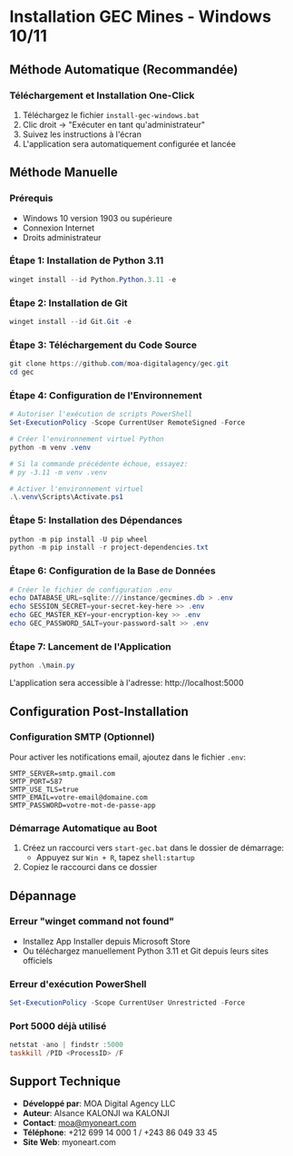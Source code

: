 # Installation GEC Mines - Windows 10/11

## Méthode Automatique (Recommandée)

### Téléchargement et Installation One-Click
1. Téléchargez le fichier `install-gec-windows.bat`
2. Clic droit → "Exécuter en tant qu'administrateur"
3. Suivez les instructions à l'écran
4. L'application sera automatiquement configurée et lancée

## Méthode Manuelle

### Prérequis
- Windows 10 version 1903 ou supérieure
- Connexion Internet
- Droits administrateur

### Étape 1: Installation de Python 3.11
```powershell
winget install --id Python.Python.3.11 -e
```

### Étape 2: Installation de Git
```powershell
winget install --id Git.Git -e
```

### Étape 3: Téléchargement du Code Source
```powershell
git clone https://github.com/moa-digitalagency/gec.git
cd gec
```

### Étape 4: Configuration de l'Environnement
```powershell
# Autoriser l'exécution de scripts PowerShell
Set-ExecutionPolicy -Scope CurrentUser RemoteSigned -Force

# Créer l'environnement virtuel Python
python -m venv .venv

# Si la commande précédente échoue, essayez:
# py -3.11 -m venv .venv

# Activer l'environnement virtuel
.\.venv\Scripts\Activate.ps1
```

### Étape 5: Installation des Dépendances
```powershell
python -m pip install -U pip wheel
python -m pip install -r project-dependencies.txt
```

### Étape 6: Configuration de la Base de Données
```powershell
# Créer le fichier de configuration .env
echo DATABASE_URL=sqlite:///instance/gecmines.db > .env
echo SESSION_SECRET=your-secret-key-here >> .env
echo GEC_MASTER_KEY=your-encryption-key >> .env
echo GEC_PASSWORD_SALT=your-password-salt >> .env
```

### Étape 7: Lancement de l'Application
```powershell
python .\main.py
```

L'application sera accessible à l'adresse: http://localhost:5000

## Configuration Post-Installation

### Configuration SMTP (Optionnel)
Pour activer les notifications email, ajoutez dans le fichier `.env`:
```
SMTP_SERVER=smtp.gmail.com
SMTP_PORT=587
SMTP_USE_TLS=true
SMTP_EMAIL=votre-email@domaine.com
SMTP_PASSWORD=votre-mot-de-passe-app
```

### Démarrage Automatique au Boot
1. Créez un raccourci vers `start-gec.bat` dans le dossier de démarrage:
   - Appuyez sur `Win + R`, tapez `shell:startup`
2. Copiez le raccourci dans ce dossier

## Dépannage

### Erreur "winget command not found"
- Installez App Installer depuis Microsoft Store
- Ou téléchargez manuellement Python 3.11 et Git depuis leurs sites officiels

### Erreur d'exécution PowerShell
```powershell
Set-ExecutionPolicy -Scope CurrentUser Unrestricted -Force
```

### Port 5000 déjà utilisé
```powershell
netstat -ano | findstr :5000
taskkill /PID <ProcessID> /F
```

## Support Technique
- **Développé par**: MOA Digital Agency LLC
- **Auteur**: AIsance KALONJI wa KALONJI
- **Contact**: moa@myoneart.com
- **Téléphone**: +212 699 14 000 1 / +243 86 049 33 45
- **Site Web**: myoneart.com